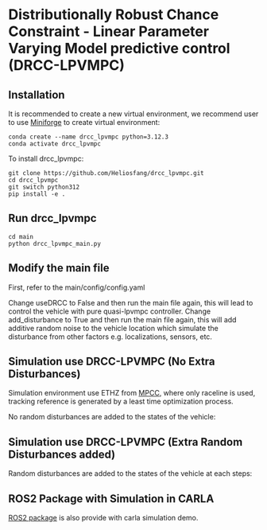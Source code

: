 # Distributionally Robust Chance Constraint - Linear Parameter Varying Model predictive control (DRCC-LPVMPC)

## Installation

It is recommended to create a new virtual environment, we recommend user to use [Miniforge](https://github.com/conda-forge/miniforge) to create virtual environment:

```
conda create --name drcc_lpvmpc python=3.12.3
conda activate drcc_lpvmpc
```

To install drcc_lpvmpc:

```
git clone https://github.com/Heliosfang/drcc_lpvmpc.git
cd drcc_lpvmpc
git switch python312
pip install -e .
```

## Run drcc_lpvmpc

```
cd main
python drcc_lpvmpc_main.py
```

## Modify the main file

First, refer to the main/config/config.yaml

Change useDRCC to False and then run the main file again, this will lead to control the vehicle with pure quasi-lpvmpc controller.
Change add_disturbance to True and then run the main file again, this will add additive random noise to the vehicle location which simulate the disturbance from other factors e.g. localizations, sensors, etc.

## Simulation use DRCC-LPVMPC (No Extra Disturbances)

Simulation environment use ETHZ from [MPCC](https://github.com/alexliniger/MPCC), where only raceline is used, tracking reference is generated by a least time optimization process.

No random disturbances are added to the states of the vehicle:


## Simulation use DRCC-LPVMPC (Extra Random Disturbances added)

Random disturbances are added to the states of the vehicle at each steps:


## ROS2 Package with Simulation in CARLA

[ROS2 package](https://github.com/Heliosfang/ros2_ws) is also provide with carla simulation demo.
